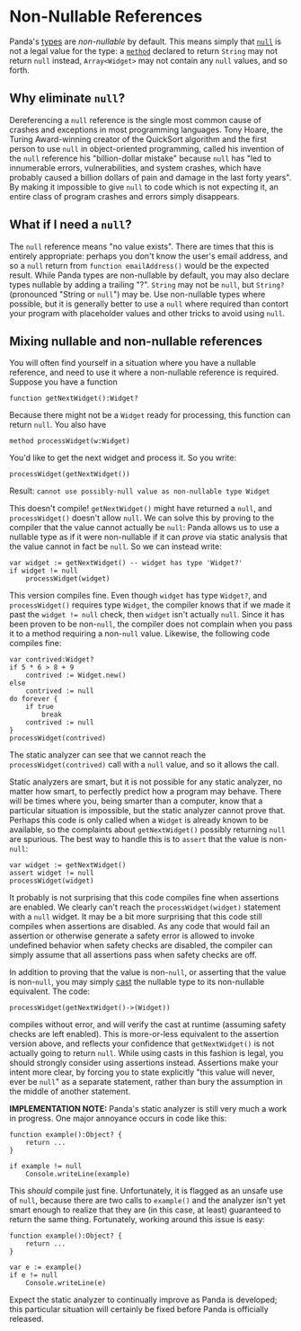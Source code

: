 Non-Nullable References
=======================

Panda's [types](types.html) are *non-nullable* by default. This means simply 
that [`null`](null.html) is not a legal value for the type: a 
[`method`](methods.html) declared to return `String` may not return `null` 
instead, `Array<Widget>` may not contain any `null` values, and so forth.

Why eliminate `null`?
---------------------

Dereferencing a `null` reference is the single most common cause of crashes and
exceptions in most programming languages. Tony Hoare, the Turing Award-winning
creator of the QuickSort algorithm and the first person to use `null` in 
object-oriented programming, called his invention of the `null` reference his 
"billion-dollar mistake" because `null` has "led to innumerable errors, 
vulnerabilities, and system crashes, which have probably caused a billion 
dollars of pain and damage in the last forty years". By making it impossible to
give `null` to code which is not expecting it, an entire class of program 
crashes and errors simply disappears.

What if I need a `null`?
------------------------

The `null` reference means "no value exists". There are times that this is
entirely appropriate: perhaps you don't know the user's email address, and so a 
`null` return from `function emailAddress()` would be the expected result. While 
Panda types are non-nullable by default, you may also declare types nullable by 
adding a trailing "?". `String` may not be `null`, but `String?` (pronounced 
"String or `null`") may be. Use non-nullable types where possible, but it is 
generally better to use a `null` where required than contort your program with 
placeholder values and other tricks to avoid using `null`.

Mixing nullable and non-nullable references
-------------------------------------------

You will often find yourself in a situation where you have a nullable reference,
and need to use it where a non-nullable reference is required. Suppose you have
a function

`function getNextWidget():Widget?`

Because there might not be a `Widget` ready for processing, this function can
return `null`. You also have

`method processWidget(w:Widget)`

You'd like to get the next widget and process it. So you write:

`processWidget(getNextWidget())`

Result: `cannot use possibly-null value as non-nullable type Widget`

This doesn't compile! `getNextWidget()` might have returned a `null`, and
`processWidget()` doesn't allow `null`. We can solve this by proving to the 
compiler that the value cannot actually be `null`: Panda allows us to use a
nullable type as if it were non-nullable if it can *prove* via static analysis
that the value cannot in fact be `null`. So we can instead write:

    var widget := getNextWidget() -- widget has type 'Widget?'
    if widget != null
        processWidget(widget)

This version compiles fine. Even though `widget` has type `Widget?`, and
`processWidget()` requires type `Widget`, the compiler knows that if we made it
past the `widget != null` check, then `widget` isn't actually `null`. Since it
has been proven to be non-`null`, the compiler does not complain when you pass
it to a method requiring a non-`null` value. Likewise, the following code 
compiles fine:

    var contrived:Widget?
    if 5 * 6 > 8 + 9
        contrived := Widget.new()
    else
        contrived := null
    do forever {
        if true
            break
        contrived := null
    }
    processWidget(contrived)
    
The static analyzer can see that we cannot reach the `processWidget(contrived)`
call with a `null` value, and so it allows the call.

Static analyzers are smart, but it is not possible for any static analyzer, no 
matter how smart, to perfectly predict how a program may behave. There will be 
times where you, being smarter than a computer, know that a particular situation 
is impossible, but the static analyzer cannot prove that. Perhaps this code is 
only called when a `Widget` is already known to be available, so the complaints 
about `getNextWidget()` possibly returning `null` are spurious. The best way to 
handle this is to `assert` that the value is non-`null`:

    var widget := getNextWidget()
    assert widget != null
    processWidget(widget)

It probably is not surprising that this code compiles fine when assertions are 
enabled. We clearly can't reach the `processWidget(widget)` statement with a 
`null` widget. It may be a bit more surprising that this code still compiles 
when assertions are disabled. As any code that would fail an assertion or 
otherwise generate a safety error is allowed to invoke undefined behavior when
safety checks are disabled, the compiler can simply assume that all assertions
pass when safety checks are off.

In addition to proving that the value is non-`null`, or asserting that the value
is non-`null`, you may simply [cast](operators.html#cast) the nullable type to 
its non-nullable equivalent. The code:

`processWidget(getNextWidget()->(Widget))`

compiles without error, and will verify the cast at runtime (assuming safety
checks are left enabled). This is more-or-less equivalent to the assertion
version above, and reflects your confidence that `getNextWidget()` is not
actually going to return `null`. While using casts in this fashion is legal,
you should strongly consider using assertions instead. Assertions make your 
intent more clear, by forcing you to state explicitly "this value will never, 
ever be `null`" as a separate statement, rather than bury the assumption in the
middle of another statement.

**IMPLEMENTATION NOTE:** Panda's static analyzer is still very much a work in
progress. One major annoyance occurs in code like this:

    function example():Object? {
        return ...
    }

    if example != null
        Console.writeLine(example)

This *should* compile just fine. Unfortunately, it is flagged as an unsafe use
of `null`, because there are two calls to `example()` and the analyzer isn't
yet smart enough to realize that they are (in this case, at least) guaranteed to 
return the same thing. Fortunately, working around this issue is easy:

    function example():Object? {
        return ...
    }

    var e := example()
    if e != null
        Console.writeLine(e)

Expect the static analyzer to continually improve as Panda is developed; this
particular situation will certainly be fixed before Panda is officially
released.
